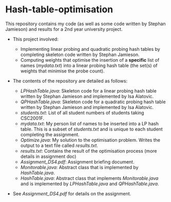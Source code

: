 # Hash-table-optimisation
This repository contains my code (as well as some code written by Stephan Jamieson) and results for a 2nd year university project.

- This project involved:
    - Implementing linear probing and quadratic probing hash tables by completing skeleton code written by Stephan Jamieson.
    - Computing weights that optimise the insertion of a **specific** list of names (_mydata.txt_) into a linear probing hash table (the set(s) of weights that minimise the probe count).

- The contents of the repository are detailed as follows:
    - _LPHashTable.java_: Skeleton code for a linear probing hash table written by Stephan Jamieson and implemented by Isa Alatovic.
    - _QPHashTable.java_: Skeleton code for a quadratic probing hash table written by Stephan Jamieson and implemented by Isa Alatovic.
    - _students.txt_: List of all student numbers of students taking CSC2001F.
    - _mydata.txt_: My person list of names to be inserted into a LP hash table. This is a subset of _students.txt_ and is unique to each student completing the assignment.
    - _Optimize.java_: My solution to the optimisation problem. Writes the output to a text file called _results.txt_.
    - _results.txt_: Contains the result of the optimisation process (more details in assignment doc)
    - _Assignment_DS4.pdf_: Assignment briefing document.
    - _Monitorable.java_: Abstract class that is implemented by _HashTable.java_.
    - _HashTable.java_: Abstract class that implements _Monitorable.java_ and is implemented by _LPHashTable.java_ and _QPHashTable.java_.

- See _Assignment_DS4.pdf_ for details on the assignment.
